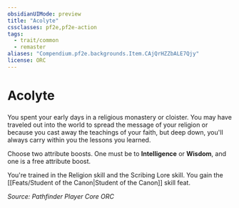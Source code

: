 ```yaml
---
obsidianUIMode: preview
title: "Acolyte"
cssclasses: pf2e,pf2e-action
tags:
  - trait/common
  - remaster
aliases: "Compendium.pf2e.backgrounds.Item.CAjQrHZZbALE7Qjy"
license: ORC
---
```

# Acolyte

### 






You spent your early days in a religious monastery or cloister. You may have traveled out into the world to spread the message of your religion or because you cast away the teachings of your faith, but deep down, you'll always carry within you the lessons you learned.

Choose two attribute boosts. One must be to **Intelligence** or **Wisdom**, and one is a free attribute boost.

You're trained in the Religion skill and the Scribing Lore skill. You gain the [[Feats/Student of the Canon|Student of the Canon]] skill feat.

*Source: Pathfinder Player Core*
*ORC*